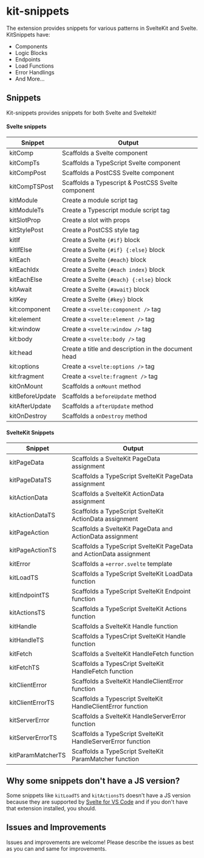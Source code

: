 # kit-snippets

The extension provides snippets for various patterns in SvelteKit and Svelte. KitSnippets have:

- Components
- Logic Blocks
- Endpoints
- Load Functions
- Error Handlings
- And More...

## Snippets

Kit-snippets provides snippets for both Svelte and Sveltekit!

#### Svelte snippets

| Snippet         | Output                                              |
| --------------- | --------------------------------------------------- |
| kitComp         | Scaffolds a Svelte component                        |
| kitCompTs       | Scaffolds a TypeScript Svelte component             |
| kitCompPost     | Scaffolds a PostCSS Svelte component                |
| kitCompTSPost   | Scaffolds a Typescript & PostCSS Svelte component   |
| kitModule       | Create a module script tag                          |
| kitModuleTs     | Create a Typescript module script tag               |
| kitSlotProp     | Create a slot with props                            |
| kitStylePost    | Create a PostCSS style tag                          |
| kitIf           | Create a Svelte `{#if}` block                       |
| kitIfElse       | Create a Svelte `{#if} {:else}` block               |
| kitEach         | Create a Svelte `{#each}` block                     |
| kitEachIdx      | Create a Svelte `{#each index}` block               |
| kitEachElse     | Create a Svelte `{#each} {:else}` block             |
| kitAwait        | Create a Svelte `{#await}` block                    |
| kitKey          | Create a Svelte `{#key}` block                      |
| kit:component   | Create a `<svelte:component />` tag                 |
| kit:element     | Create a `<svelte:element />` tag                   |
| kit:window      | Create a `<svelte:window />` tag                    |
| kit:body        | Create a `<svelte:body />` tag                      |
| kit:head        | Create a title and description in the document head |
| kit:options     | Create a `<svelte:options />` tag                   |
| kit:fragment    | Create a `<svelte:fragment />` tag                  |
| kitOnMount      | Scaffolds a `onMount` method                        |
| kitBeforeUpdate | Scaffolds a `beforeUpdate` method                   |
| kitAfterUpdate  | Scaffolds a `afterUpdate` method                    |
| kitOnDestroy    | Scaffolds a `onDestroy` method                      |

#### SvelteKit Snippets

| Snippet           | Output                                                              |
| ----------------- | ------------------------------------------------------------------- |
| kitPageData       | Scaffolds a SvelteKit PageData assignment                           |
| kitPageDataTS     | Scaffolds a TypeScript SvelteKit PageData assignment                |
| kitActionData     | Scaffolds a SvelteKit ActionData assignment                         |
| kitActionDataTS   | Scaffolds a TypeScript SvelteKit ActionData assignment              |
| kitPageAction     | Scaffolds a SvelteKit PageData and ActionData assignment            |
| kitPageActionTS   | Scaffolds a TypeScript SvelteKit PageData and ActionData assignment |
| kitError          | Scaffolds a `+error.svelte` template                                |
| kitLoadTS         | Scaffolds a TypeScript SvelteKit LoadData function                  |
| kitEndpointTS     | Scaffolds a TypeScript SvelteKit Endpoint function                  |
| kitActionsTS      | Scaffolds a TypeScript SvelteKit Actions function                   |
| kitHandle         | Scaffolds a SvelteKit Handle function                               |
| kitHandleTS       | Scaffolds a TypesCript SvelteKit Handle function                    |
| kitFetch          | Scaffolds a SvelteKit HandleFetch function                          |
| kitFetchTS        | Scaffolds a TypesCript SvelteKit HandleFetch function               |
| kitClientError    | Scaffolds a SvelteKit HandleClientError function                    |
| kitClientErrorTS  | Scaffolds a Typescript SvelteKit HandleClientError function         |
| kitServerError    | Scaffolds a SvelteKit HandleServerError function                    |
| kitServerErrorTS  | Scaffolds a TypeScript SvelteKit HandleServerError function         |
| kitParamMatcherTS | Scaffolds a TypeScript SvelteKit ParamMatcher function              |

## Why some snippets don't have a JS version?

Some snippets like `kitLoadTS` and `kitActionsTS` doesn't have a JS version because they are supported by [Svelte for VS Code](https://marketplace.visualstudio.com/items?itemName=svelte.svelte-vscode) and if you don't have that extension installed, you should.

## Issues and Improvements

Issues and improvements are welcome!
Please describe the issues as best as you can and same for improvements.

